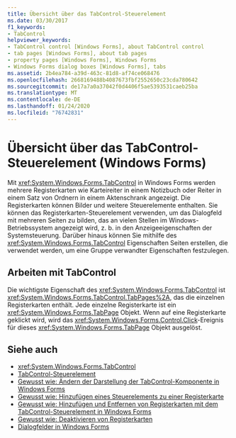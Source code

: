 ```yaml
---
title: Übersicht über das TabControl-Steuerelement
ms.date: 03/30/2017
f1_keywords:
- TabControl
helpviewer_keywords:
- TabControl control [Windows Forms], about TabControl control
- tab pages [Windows Forms], about tab pages
- property pages [Windows Forms], Windows Forms
- Windows Forms dialog boxes [Windows Forms], tabs
ms.assetid: 2b4ea784-a39d-463c-81d8-af74ce068476
ms.openlocfilehash: 2668169488b4087673fbf2552650c23cda780642
ms.sourcegitcommit: de17a7a0a37042f0d4406f5ae5393531caeb25ba
ms.translationtype: MT
ms.contentlocale: de-DE
ms.lasthandoff: 01/24/2020
ms.locfileid: "76742831"
---
```

# <a name="tabcontrol-control-overview-windows-forms"></a>Übersicht über das TabControl-Steuerelement (Windows Forms)
Mit <xref:System.Windows.Forms.TabControl> in Windows Forms werden mehrere Registerkarten wie Karteireiter in einem Notizbuch oder Reiter in einem Satz von Ordnern in einem Aktenschrank angezeigt. Die Registerkarten können Bilder und weitere Steuerelemente enthalten. Sie können das Registerkarten-Steuerelement verwenden, um das Dialogfeld mit mehreren Seiten zu bilden, das an vielen Stellen im Windows-Betriebssystem angezeigt wird, z. b. in den Anzeigeeigenschaften der Systemsteuerung. Darüber hinaus können Sie mithilfe des <xref:System.Windows.Forms.TabControl> Eigenschaften Seiten erstellen, die verwendet werden, um eine Gruppe verwandter Eigenschaften festzulegen.  
  
## <a name="working-with-tabcontrol"></a>Arbeiten mit TabControl  
 Die wichtigste Eigenschaft des <xref:System.Windows.Forms.TabControl> ist <xref:System.Windows.Forms.TabControl.TabPages%2A>, das die einzelnen Registerkarten enthält. Jede einzelne Registerkarte ist ein <xref:System.Windows.Forms.TabPage> Objekt. Wenn auf eine Registerkarte geklickt wird, wird das <xref:System.Windows.Forms.Control.Click>-Ereignis für dieses <xref:System.Windows.Forms.TabPage> Objekt ausgelöst.  
  
## <a name="see-also"></a>Siehe auch

- <xref:System.Windows.Forms.TabControl>
- [TabControl-Steuerelement](tabcontrol-control-windows-forms.md)
- [Gewusst wie: Ändern der Darstellung der TabControl-Komponente in Windows Forms](how-to-change-the-appearance-of-the-windows-forms-tabcontrol.md)
- [Gewusst wie: Hinzufügen eines Steuerelements zu einer Registerkarte](how-to-add-a-control-to-a-tab-page.md)
- [Gewusst wie: Hinzufügen und Entfernen von Registerkarten mit dem TabControl-Steuerelement in Windows Forms](how-to-add-and-remove-tabs-with-the-windows-forms-tabcontrol.md)
- [Gewusst wie: Deaktivieren von Registerkarten](how-to-disable-tab-pages.md)
- [Dialogfelder in Windows Forms](../dialog-boxes-in-windows-forms.md)
